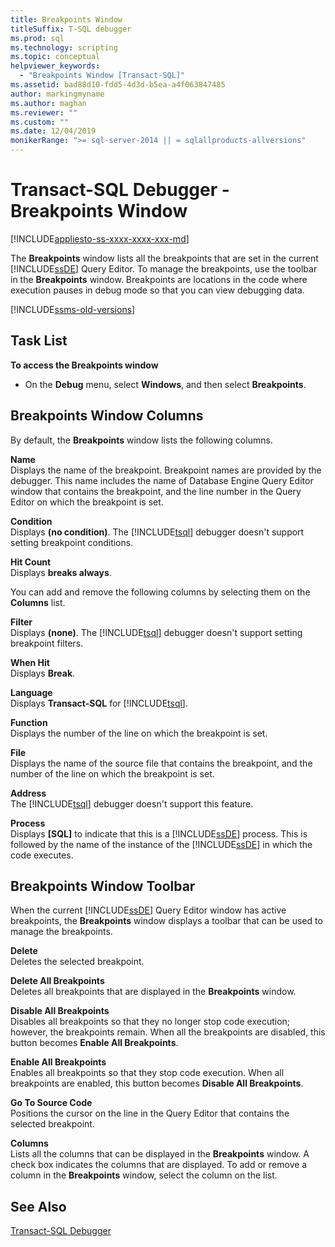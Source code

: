 ```yaml
---
title: Breakpoints Window
titleSuffix: T-SQL debugger
ms.prod: sql
ms.technology: scripting
ms.topic: conceptual
helpviewer_keywords: 
  - "Breakpoints Window [Transact-SQL]"
ms.assetid: bad88d10-fdd5-4d3d-b5ea-a4f063847485
author: markingmyname
ms.author: maghan
ms.reviewer: ""
ms.custom: ""
ms.date: 12/04/2019
monikerRange: ">= sql-server-2014 || = sqlallproducts-allversions"
---
```


# Transact-SQL Debugger - Breakpoints Window

[!INCLUDE[appliesto-ss-xxxx-xxxx-xxx-md](../../includes/appliesto-ss-xxxx-xxxx-xxx-md.md)]

The **Breakpoints** window lists all the breakpoints that are set in the current [!INCLUDE[ssDE](../../includes/ssde-md.md)] Query Editor. To manage the breakpoints, use the toolbar in the **Breakpoints** window. Breakpoints are locations in the code where execution pauses in debug mode so that you can view debugging data.

[!INCLUDE[ssms-old-versions](../../includes/ssms-old-versions.md)]

## Task List

**To access the Breakpoints window**

- On the **Debug** menu, select **Windows**, and then select **Breakpoints**.

## Breakpoints Window Columns

By default, the **Breakpoints** window lists the following columns.  

**Name**  
Displays the name of the breakpoint. Breakpoint names are provided by the debugger. This name includes the name of Database Engine Query Editor window that contains the breakpoint, and the line number in the Query Editor on which the breakpoint is set.  

**Condition**  
Displays **(no condition)**. The [!INCLUDE[tsql](../../includes/tsql-md.md)] debugger doesn't support setting breakpoint conditions.

**Hit Count**  
Displays **breaks always**.

You can add and remove the following columns by selecting them on the **Columns** list.  

**Filter**  
Displays **(none)**. The [!INCLUDE[tsql](../../includes/tsql-md.md)] debugger doesn't support setting breakpoint filters.

**When Hit**  
Displays **Break**.

**Language**  
Displays **Transact-SQL** for [!INCLUDE[tsql](../../includes/tsql-md.md)].  

**Function**  
Displays the number of the line on which the breakpoint is set.  

**File**  
Displays the name of the source file that contains the breakpoint, and the number of the line on which the breakpoint is set.

**Address**  
The [!INCLUDE[tsql](../../includes/tsql-md.md)] debugger doesn't support this feature.  

**Process**  
Displays **[SQL]** to indicate that this is a [!INCLUDE[ssDE](../../includes/ssde-md.md)] process. This is followed by the name of the instance of the [!INCLUDE[ssDE](../../includes/ssde-md.md)] in which the code executes.

## Breakpoints Window Toolbar

When the current [!INCLUDE[ssDE](../../includes/ssde-md.md)] Query Editor window has active breakpoints, the **Breakpoints** window displays a toolbar that can be used to manage the breakpoints.

**Delete**  
Deletes the selected breakpoint.

**Delete All Breakpoints**  
Deletes all breakpoints that are displayed in the **Breakpoints** window.  

**Disable All Breakpoints**  
Disables all breakpoints so that they no longer stop code execution; however, the breakpoints remain. When all the breakpoints are disabled, this button becomes **Enable All Breakpoints**.

**Enable All Breakpoints**  
Enables all breakpoints so that they stop code execution. When all breakpoints are enabled, this button becomes **Disable All Breakpoints**.  

**Go To Source Code**  
Positions the cursor on the line in the Query Editor that contains the selected breakpoint.

**Columns**  
Lists all the columns that can be displayed in the **Breakpoints** window. A check box indicates the columns that are displayed. To add or remove a column in the **Breakpoints** window, select the column on the list.

## See Also

[Transact-SQL Debugger](../../relational-databases/scripting/transact-sql-debugger.md)
